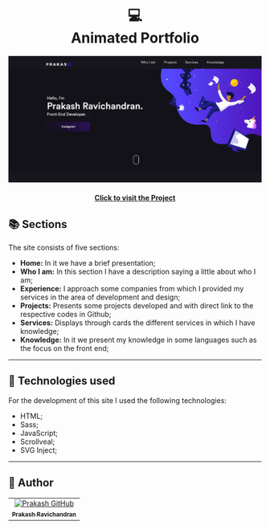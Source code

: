 
 <h1 align = "center">
 💻 <br>Animated Portfolio
 </h1>

![Resultado final do projeto](./previwe.jpeg)

 <h4 align = "center"> <a href="https://prakasravichandran.github.io/portfolioo/"> Click to visit the Project </a> </h4> 

 ## 📚 Sections

 The site consists of five sections:

 - **Home:** In it we have a brief presentation;
 - **Who I am:** In this section I have a description saying a little about who I am;
 - **Experience:** I approach some companies from which I provided my services in the area of ​​development and design;
 - **Projects:** Presents some projects developed and with direct link to the respective codes in Github;
 - **Services:** Displays through cards the different services in which I have knowledge;
 - **Knowledge:** In it we present my knowledge in some languages ​​such as the focus on the front end;

 ---

 ## 💼 Technologies used

 For the development of this site I used the following technologies:

 - HTML;
 - Sass;
 - JavaScript;
 - Scrollveal;
 - SVG Inject;

 ---

 <H2> 🦄 Author </h2>

 <table>
  <tr>
    <td align="center">
      <a href="https://github.com/PrakasRavichandran">
        <img src="https://avatars.githubusercontent.com/u/85834102?v=4" width="100px;" alt="Prakash GitHub"/><br>
        <sub>
          <b>Prakash Ravichandran</b>
        </sub>
      </a>
    </td>
  </tr>
</table>
